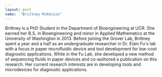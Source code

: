 ```yaml
---
layout: post
name:  "Brittney McKenzie"
---
```

Brittney is a PhD Student in the Department of Bioengineering at UCR. She earned her B.S. in Bioengineering and minor in Applied Mathematics at the University of Washington in 2013. Before joining the Grover Lab, Brittney spent a year and a half as an undergraduate researcher in Dr. Elain Fu's lab with a focus in paper microfluidic device and tool development for low-cost diagnostic applications. While in the Fu Lab, she developed a new method of sequencing fluids in paper devices and co-authored a publication on this research. Her current research interests are in developing tools and microdevices for diagnostic applications.



